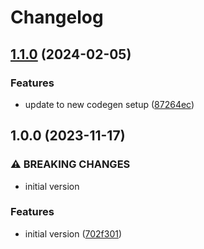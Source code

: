 # Changelog

## [1.1.0](https://github.com/sushidev-team/greengage-fe-queries/compare/v1.0.0...v1.1.0) (2024-02-05)


### Features

* update to new codegen setup ([87264ec](https://github.com/sushidev-team/greengage-fe-queries/commit/87264ec70e1187f8265477877b6a3c1f189b1b6a))

## 1.0.0 (2023-11-17)


### ⚠ BREAKING CHANGES

* initial version

### Features

* initial version ([702f301](https://github.com/sushidev-team/greengage-fe-queries/commit/702f301a6de152aff2c3ffeb81d2bcb3ae9105ae))
